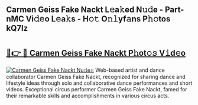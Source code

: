 ## Carmen Geiss Fake Nackt L𝚎a𝚔ed N𝚞𝚍e - Part-nMC Vi𝚍𝚎o L𝚎a𝚔s - H𝚘𝚝 O𝚗𝚕yf𝚊ns P𝚑𝚘tos kQ7lz

# <h2><a href="http://kfe85x.oniu.top/?m=Carmen+Geiss+Fake+Nackt">🔗👉 🔴 Carmen Geiss Fake Nackt P𝚑ot𝚘𝚜 V𝚒d𝚎o</a></h2>

[![Carmen Geiss Fake Nackt Nu𝚍e𝚜](https://i.imgur.com/0qMVB7G.gif)](http://kfe85x.oniu.top/?m=Carmen+Geiss+Fake+Nackt)
Web-based artist and dance collaborator Carmen Geiss Fake Nackt, recognized for sharing dance and lifestyle ideas through solo and collaborative dance performances and short videos. Exceptional circus performer Carmen Geiss Fake Nackt, famed for their remarkable skills and accomplishments in various circus acts.  
